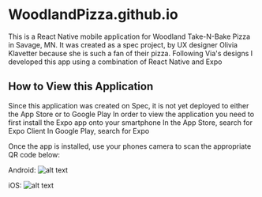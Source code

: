 # WoodlandPizza.github.io

This is a React Native mobile application for Woodland Take-N-Bake Pizza in Savage, MN.
It was created as a spec project, by UX designer Olivia Klavetter because she is such a fan of their pizza.
Following Via's designs I developed this app using a combination of React Native and Expo

## How to View this Application

Since this application was created on Spec, it is not yet deployed to either the App Store or to Google Play
In order to view the application you need to first install the Expo app onto your smartphone
In the App Store, search for Expo Client
In Google Play, search for Expo

Once the app is installed, use your phones camera to scan the appropriate QR code below:

Android:
![alt text](https://woodlandpizza.github.io/Android.png "Expo App on Android")

iOS:
![alt text](https://woodlandpizza.github.io/iOS.png "Expo App on iOS")
